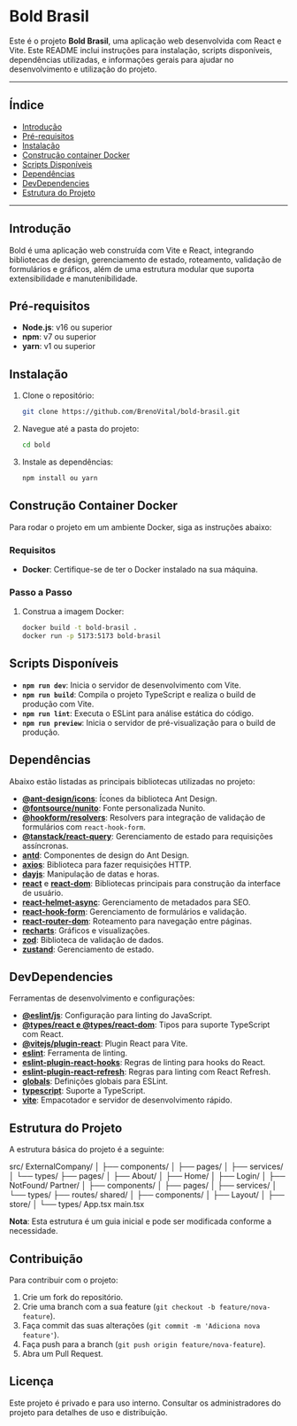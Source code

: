 # Bold Brasil

Este é o projeto **Bold Brasil**, uma aplicação web desenvolvida com React e Vite. Este README inclui instruções para instalação, scripts disponíveis, dependências utilizadas, e informações gerais para ajudar no desenvolvimento e utilização do projeto.

---

## Índice

- [Introdução](#introdução)
- [Pré-requisitos](#pré-requisitos)
- [Instalação](#instalação)
- [Construção container Docker](#construção-container-docker)
- [Scripts Disponíveis](#scripts-disponíveis)
- [Dependências](#dependências)
- [DevDependencies](#devdependencies)
- [Estrutura do Projeto](#estrutura-do-projeto)

---

## Introdução

Bold é uma aplicação web construída com Vite e React, integrando bibliotecas de design, gerenciamento de estado, roteamento, validação de formulários e gráficos, além de uma estrutura modular que suporta extensibilidade e manutenibilidade.

## Pré-requisitos

- **Node.js**: v16 ou superior
- **npm**: v7 ou superior
- **yarn**: v1 ou superior

## Instalação

1. Clone o repositório:

   ```bash
   git clone https://github.com/BrenoVital/bold-brasil.git
   ```

2. Navegue até a pasta do projeto:

   ```bash
   cd bold
   ```

3. Instale as dependências:
   ```bash
   npm install ou yarn
   ```

## Construção Container Docker

Para rodar o projeto em um ambiente Docker, siga as instruções abaixo:

### Requisitos

- **Docker**: Certifique-se de ter o Docker instalado na sua máquina.

### Passo a Passo

1. Construa a imagem Docker:

   ```bash
   docker build -t bold-brasil .
   docker run -p 5173:5173 bold-brasil
   ```

## Scripts Disponíveis

- **`npm run dev`**: Inicia o servidor de desenvolvimento com Vite.
- **`npm run build`**: Compila o projeto TypeScript e realiza o build de produção com Vite.
- **`npm run lint`**: Executa o ESLint para análise estática do código.
- **`npm run preview`**: Inicia o servidor de pré-visualização para o build de produção.

## Dependências

Abaixo estão listadas as principais bibliotecas utilizadas no projeto:

- **[@ant-design/icons](https://www.npmjs.com/package/@ant-design/icons)**: Ícones da biblioteca Ant Design.
- **[@fontsource/nunito](https://www.npmjs.com/package/@fontsource/nunito)**: Fonte personalizada Nunito.
- **[@hookform/resolvers](https://www.npmjs.com/package/@hookform/resolvers)**: Resolvers para integração de validação de formulários com `react-hook-form`.
- **[@tanstack/react-query](https://www.npmjs.com/package/@tanstack/react-query)**: Gerenciamento de estado para requisições assíncronas.
- **[antd](https://www.npmjs.com/package/antd)**: Componentes de design do Ant Design.
- **[axios](https://www.npmjs.com/package/axios)**: Biblioteca para fazer requisições HTTP.
- **[dayjs](https://www.npmjs.com/package/dayjs)**: Manipulação de datas e horas.
- **[react](https://www.npmjs.com/package/react)** e **[react-dom](https://www.npmjs.com/package/react-dom)**: Bibliotecas principais para construção da interface de usuário.
- **[react-helmet-async](https://www.npmjs.com/package/react-helmet-async)**: Gerenciamento de metadados para SEO.
- **[react-hook-form](https://www.npmjs.com/package/react-hook-form)**: Gerenciamento de formulários e validação.
- **[react-router-dom](https://www.npmjs.com/package/react-router-dom)**: Roteamento para navegação entre páginas.
- **[recharts](https://www.npmjs.com/package/recharts)**: Gráficos e visualizações.
- **[zod](https://www.npmjs.com/package/zod)**: Biblioteca de validação de dados.
- **[zustand](https://www.npmjs.com/package/zustand)**: Gerenciamento de estado.

## DevDependencies

Ferramentas de desenvolvimento e configurações:

- **[@eslint/js](https://www.npmjs.com/package/@eslint/js)**: Configuração para linting do JavaScript.
- **[@types/react e @types/react-dom](https://www.npmjs.com/package/@types/react)**: Tipos para suporte TypeScript com React.
- **[@vitejs/plugin-react](https://www.npmjs.com/package/@vitejs/plugin-react)**: Plugin React para Vite.
- **[eslint](https://www.npmjs.com/package/eslint)**: Ferramenta de linting.
- **[eslint-plugin-react-hooks](https://www.npmjs.com/package/eslint-plugin-react-hooks)**: Regras de linting para hooks do React.
- **[eslint-plugin-react-refresh](https://www.npmjs.com/package/eslint-plugin-react-refresh)**: Regras para linting com React Refresh.
- **[globals](https://www.npmjs.com/package/globals)**: Definições globais para ESLint.
- **[typescript](https://www.npmjs.com/package/typescript)**: Suporte a TypeScript.
- **[vite](https://www.npmjs.com/package/vite)**: Empacotador e servidor de desenvolvimento rápido.

## Estrutura do Projeto

A estrutura básica do projeto é a seguinte:

src/
ExternalCompany/
│ ├── components/
│ ├── pages/
│ ├── services/
│ └── types/
├── pages/
│ ├── About/
│ ├── Home/
│ ├── Login/
│ ├── NotFound/
Partner/
│ ├── components/
│ ├── pages/
│ ├── services/
│ └── types/
├── routes/
shared/
│ ├── components/
│ ├── Layout/
│ ├── store/
│ └── types/
App.tsx
main.tsx

**Nota**: Esta estrutura é um guia inicial e pode ser modificada conforme a necessidade.

## Contribuição

Para contribuir com o projeto:

1. Crie um fork do repositório.
2. Crie uma branch com a sua feature (`git checkout -b feature/nova-feature`).
3. Faça commit das suas alterações (`git commit -m 'Adiciona nova feature'`).
4. Faça push para a branch (`git push origin feature/nova-feature`).
5. Abra um Pull Request.

## Licença

Este projeto é privado e para uso interno. Consultar os administradores do projeto para detalhes de uso e distribuição.
